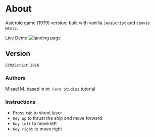 # About

Asteroid game (1979) version; built with vanilla `JavaScript` and `canvas Html5`.

[Live Demo](https://asteroidsjavascript-imjarjjxzw.now.sh/)
![landing page](https://res.cloudinary.com/dvveletez/image/upload/v1539745826/asteroidslandingpage.png)

## Version
`ECMAScript 2016`

### Authors
Misael M. based in `Mt Ford Studios` tutorial

### Instructions
 * Press `tab` to shoot laser
 * `Key up` to thrust the ship and move forward
 * `Key left` to move left
 * `Key right` to move right
